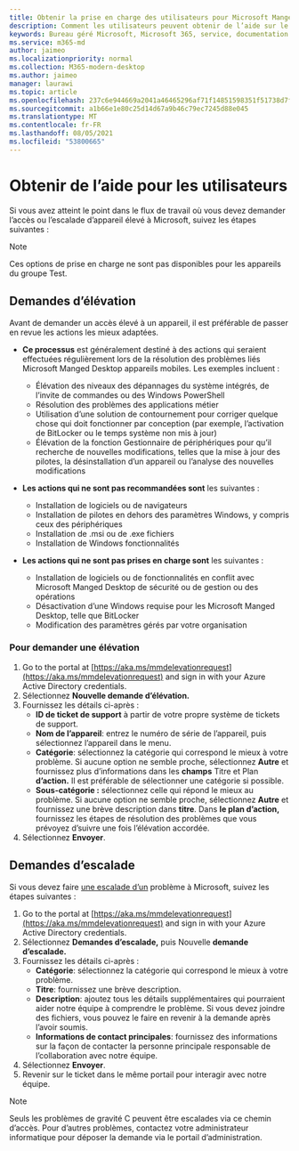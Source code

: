 ```yaml
---
title: Obtenir la prise en charge des utilisateurs pour Microsoft Manged Desktop
description: Comment les utilisateurs peuvent obtenir de l’aide sur le service et les appareils
keywords: Bureau géré Microsoft, Microsoft 365, service, documentation
ms.service: m365-md
author: jaimeo
ms.localizationpriority: normal
ms.collection: M365-modern-desktop
ms.author: jaimeo
manager: laurawi
ms.topic: article
ms.openlocfilehash: 237c6e944669a2041a46465296af71f14851598351f51738d7f3c7f096414247
ms.sourcegitcommit: a1b66e1e80c25d14d67a9b46c79ec7245d88e045
ms.translationtype: MT
ms.contentlocale: fr-FR
ms.lasthandoff: 08/05/2021
ms.locfileid: "53800665"
---
```

# <a name="getting-help-for-users"></a>Obtenir de l’aide pour les utilisateurs

Si vous avez atteint le [](../service-description/user-support.md) point dans le flux de travail où vous devez demander l’accès ou l’escalade d’appareil élevé à Microsoft, suivez les étapes suivantes :
 
>[!NOTE]
>Ces options de prise en charge ne sont pas disponibles pour les appareils du groupe Test.

## <a name="elevation-requests"></a>Demandes d’élévation

Avant de demander un accès élevé à un appareil, il est préférable de passer en revue les actions les mieux adaptées.

- **Ce processus** est généralement destiné à des actions qui seraient effectuées régulièrement lors de la résolution des problèmes liés Microsoft Manged Desktop appareils mobiles. Les exemples incluent :
    - Élévation des niveaux des dépannages du système intégrés, de l’invite de commandes ou des Windows PowerShell
    - Résolution des problèmes des applications métier
    - Utilisation d’une solution de contournement pour corriger quelque chose qui doit fonctionner par conception (par exemple, l’activation de BitLocker ou le temps système non mis à jour)
    - Élévation de la fonction Gestionnaire de périphériques pour qu’il recherche de nouvelles modifications, telles que la mise à jour des pilotes, la désinstallation d’un appareil ou l’analyse des nouvelles modifications

- **Les actions qui ne sont pas recommandées sont** les suivantes :
    - Installation de logiciels ou de navigateurs
    - Installation de pilotes en dehors des paramètres Windows, y compris ceux des périphériques
    - Installation de .msi ou de .exe fichiers
    - Installation de Windows fonctionnalités

- **Les actions qui ne sont pas prises en charge sont** les suivantes :
    - Installation de logiciels ou de fonctionnalités en conflit avec Microsoft Manged Desktop de sécurité ou de gestion ou des opérations
    - Désactivation d’une Windows requise pour les Microsoft Manged Desktop, telle que BitLocker
    - Modification des paramètres gérés par votre organisation

### <a name="to-request-elevation"></a>Pour demander une élévation

1. Go to the portal at [https://aka.ms/mmdelevationrequest](https://aka.ms/mmdelevationrequest) and sign in with your Azure Active Directory credentials.
2. Sélectionnez **Nouvelle demande d’élévation.**
3. Fournissez les détails ci-après :
    - **ID de ticket de support** à partir de votre propre système de tickets de support.
    - **Nom de l’appareil**: entrez le numéro de série de l’appareil, puis sélectionnez l’appareil dans le menu.
    - **Catégorie**: sélectionnez la catégorie qui correspond le mieux à votre problème. Si aucune option ne semble proche, sélectionnez **Autre** et fournissez plus d’informations dans les **champs** Titre et Plan **d’action.** Il est préférable de sélectionner une catégorie si possible.
    - **Sous-catégorie :** sélectionnez celle qui répond le mieux au problème. Si aucune option ne semble proche, sélectionnez **Autre** et fournissez une brève description dans **titre**. Dans **le plan d’action,** fournissez les étapes de résolution des problèmes que vous prévoyez d’suivre une fois l’élévation accordée.
4. Sélectionnez **Envoyer**.


## <a name="escalation-requests"></a>Demandes d’escalade


Si vous devez faire [une escalade d’un](../service-description/user-support.md#escalation-portal) problème à Microsoft, suivez les étapes suivantes :

1. Go to the portal at [https://aka.ms/mmdelevationrequest](https://aka.ms/mmdelevationrequest) and sign in with your Azure Active Directory credentials.
2. Sélectionnez **Demandes d’escalade,** puis Nouvelle **demande d’escalade.**
3. Fournissez les détails ci-après :
    - **Catégorie**: sélectionnez la catégorie qui correspond le mieux à votre problème.
    - **Titre**: fournissez une brève description.
    - **Description**: ajoutez tous les détails supplémentaires qui pourraient aider notre équipe à comprendre le problème. Si vous devez joindre des fichiers, vous pouvez le faire en revenir à la demande après l’avoir soumis.
    - **Informations de contact principales**: fournissez des informations sur la façon de contacter la personne principale responsable de l’collaboration avec notre équipe.
4. Sélectionnez **Envoyer**.
5. Revenir sur le ticket dans le même portail pour interagir avec notre équipe.

> [!NOTE]
> Seuls les problèmes de gravité C peuvent être escalades via ce chemin d’accès. Pour d’autres problèmes, contactez votre administrateur informatique pour déposer la demande via le portail d’administration.